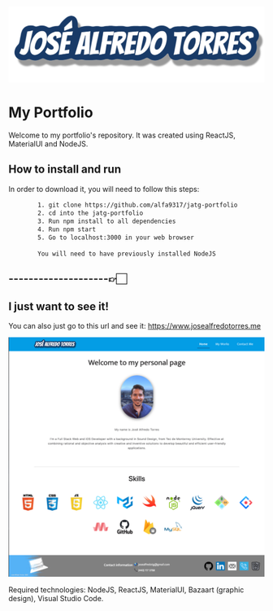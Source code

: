 <img src="./readmeImages/logo.png" alt="drawing" width="600"/>

# My Portfolio

Welcome to my portfolio's repository. It was created using ReactJS, MaterialUI and NodeJS.

## How to install and run

In order to download it, you will need to follow this steps: 

            1. git clone https://github.com/alfa9317/jatg-portfolio
            2. cd into the jatg-portfolio
            3. Run npm install to all dependencies
            4. Run npm start
            5. Go to localhost:3000 in your web browser
            
            You will need to have previously installed NodeJS 

## --------------------👉🏻

## I just want to see it!

You can also just go to this url and see it:
      https://www.josealfredotorres.me

<img src="./readmeImages/portfolio.png" alt="drawing" width="700"/>

Required technologies:
NodeJS,
ReactJS,
MaterialUI,
Bazaart (graphic design),
Visual Studio Code.